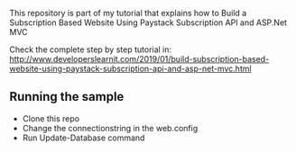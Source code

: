 This repository is part of my tutorial that explains how to Build a Subscription Based Website Using Paystack Subscription API and ASP.Net MVC

Check the complete step by step tutorial in: http://www.developerslearnit.com/2019/01/build-subscription-based-website-using-paystack-subscription-api-and-asp-net-mvc.html

## Running the sample

* Clone this repo
* Change the connectionstring in the web.config
* Run Update-Database command
